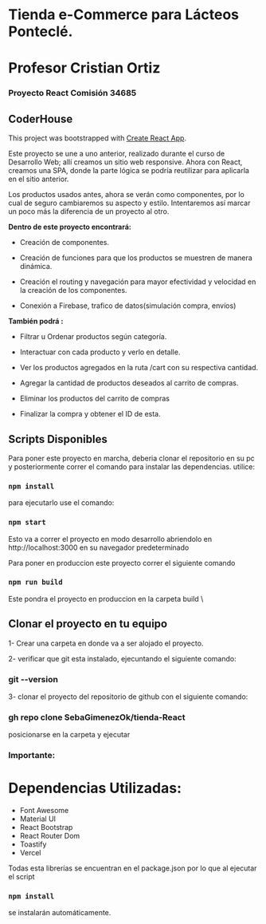 

# Tienda e-Commerce para Lácteos Ponteclé.
# Profesor Cristian Ortiz 

### Proyecto React Comisión 34685 
## CoderHouse

This project was bootstrapped with [Create React App](https://github.com/facebook/create-react-app).


Este proyecto se une a uno anterior, realizado durante el curso de Desarrollo Web; allí creamos un sitio web responsive.
Ahora con React,  creamos una SPA, donde la parte lógica se podría reutilizar para aplicarla en el sitio anterior.

Los productos usados antes, ahora se verán como componentes, por lo cual de seguro cambiaremos su aspecto y estilo. Intentaremos así marcar un poco más la diferencia de un proyecto al otro.

**Dentro de este proyecto encontrará:**

+ Creación de componentes.

+ Creación de funciones para que los productos se muestren de manera dinámica.

+ Creación el routing y navegación para mayor efectividad y velocidad en la creación de los componentes.
 
+ Conexión a Firebase, trafico de datos(simulación compra, envíos)


**También podrá :**
+ Filtrar u Ordenar productos según categoría.

+ Interactuar con cada producto y verlo en detalle.

+ Ver los productos agregados en la ruta /cart con su respectiva cantidad.

+ Agregar la cantidad de productos deseados al carrito de compras.

+ Eliminar los productos del carrito de compras

+ Finalizar la compra y obtener el ID de esta.


## Scripts Disponibles

Para poner este proyecto en marcha, deberia clonar el repositorio en su pc y posteriormente correr el comando para instalar las dependencias.
utilice:

### `npm install`

para ejecutarlo use el comando:
### `npm start`

Esto va a correr el proyecto en modo desarrollo abriendolo en http://localhost:3000 en su navegador predeterminado

Para poner en produccion este proyecto correr el siguiente comando

### `npm run build`
Este pondra el proyecto en produccion en la carpeta build \

## Clonar el proyecto en tu equipo

1- Crear una carpeta en donde va a ser alojado el proyecto.

2- verificar que git esta instalado, ejecuntando el siguiente comando:

### git --version

3- clonar el proyecto del repositorio de github con el siguiente comando:

### gh repo clone SebaGimenezOk/tienda-React
  
  posicionarse en la carpeta y ejecutar

### Importante: 

# Dependencias Utilizadas:
+ Font Awesome 
+ Material UI
+ React Bootstrap 
+ React Router Dom 
+ Toastify
+ Vercel

Todas esta librerías se encuentran en el package.json por lo que al ejecutar el script 
### `npm install`

se instalarán automáticamente.


